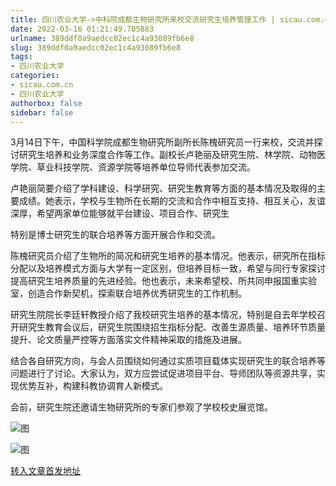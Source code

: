 ```yaml
---
title: 四川农业大学->中科院成都生物研究所来校交流研究生培养管理工作 | sicau.com.cn
date: 2022-03-16 01:21:49.705883
urlname: 389ddf0a9aedcc02ec1c4a93089fb6e8
slug: 389ddf0a9aedcc02ec1c4a93089fb6e8
tags: 
- 四川农业大学
categories:
- sicau.com.cn
- 四川农业大学
authorbox: false
sidebar: false
---
```

3月14日下午，中国科学院成都生物研究所副所长陈槐研究员一行来校，交流并探讨研究生培养和业务深度合作等工作。副校长卢艳丽及研究生院、林学院、动物医学院、草业科技学院、资源学院等培养单位导师代表参加交流。

卢艳丽简要介绍了学科建设、科学研究、研究生教育等方面的基本情况及取得的主要成绩。她表示，学校与生物所在长期的交流和合作中相互支持、相互关心，友谊深厚，希望两家单位能够就平台建设、项目合作、研究生
<!--more-->
特别是博士研究生的联合培养等方面开展合作和交流。

陈槐研究员介绍了生物所的简况和研究生培养的基本情况。他表示，研究所在指标分配以及培养模式方面与大学有一定区别，但培养目标一致，希望与同行专家探讨提高研究生培养质量的先进经验。他也表示，未来希望校、所共同申报国重实验室，创造合作新契机，探索联合培养优秀研究生的工作机制。

研究生院院长李廷轩教授介绍了我校研究生培养的基本情况，特别是自去年学校召开研究生教育会议后，研究生院围绕招生指标分配、改善生源质量、培养环节质量提升、论文质量严控等方面落实文件精神采取的措施及进展。

结合各自研究方向，与会人员围绕如何通过实质项目载体实现研究生的联合培养等问题进行了讨论。大家认为，双方应尝试促进项目平台、导师团队等资源共享，实现优势互补，构建科教协调育人新模式。

会前，研究生院还邀请生物研究所的专家们参观了学校校史展览馆。

![图](https://news.sicau.edu.cn/__local/8/35/23/16E84B45BA74DDCB4F96C47FC93_E58A6C24_D7833.png)

![图](https://news.sicau.edu.cn/__local/F/E8/8D/FB5FF3AC6004327BA82B18C0CEF_50B12B90_196BA.png)

[转入文章首发地址](https://news.sicau.edu.cn/info/1078/66959.htm)